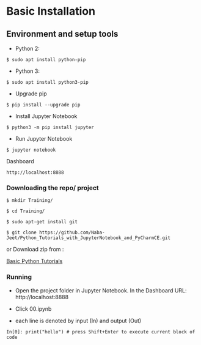 # Basic Installation

## Environment and setup tools

- Python 2:

`$ sudo apt install python-pip`

- Python 3:

`$ sudo apt install python3-pip`

- Upgrade pip

`$ pip install --upgrade pip`

- Install Jupyter Notebook

`$ python3 -m pip install jupyter`

- Run Jupyter Notebook

`$ jupyter notebook`

Dashboard

```
http://localhost:8888
```

### Downloading the repo/ project

```
$ mkdir Training/

$ cd Training/

$ sudo apt-get install git

$ git clone https://github.com/Naba-Jeet/Python_Tutorials_with_JupyterNotebook_and_PyCharmCE.git

```

or Download zip from :

[Basic Python Tutorials](https://github.com/Naba-Jeet/Python_Tutorials_with_JupyterNotebook_and_PyCharmCE.git)

### Running

- Open the project folder in Jupyter Notebook. In the Dashboard URL: http://localhost:8888

- Click 00.ipynb

- each line is denoted by input (In) and output (Out)

```
In[0]: print("hello") # press Shift+Enter to execute current block of code
```

